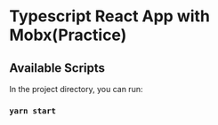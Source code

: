 # Typescript React App with Mobx(Practice)
## Available Scripts

In the project directory, you can run:

### `yarn start`

